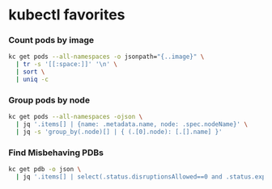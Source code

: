 # kubectl favorites

### Count pods by image

```bash
kc get pods --all-namespaces -o jsonpath="{..image}" \
  | tr -s '[[:space:]]' '\n' \
  | sort \
  | uniq -c
```

### Group pods by node

```bash
kc get pods --all-namespaces -ojson \
  | jq '.items[] | {name: .metadata.name, node: .spec.nodeName}' \
  | jq -s 'group_by(.node)[] | { (.[0].node): [.[].name] }'
```

### Find Misbehaving PDBs

```bash
kc get pdb -o json \
  | jq '.items[] | select(.status.disruptionsAllowed==0 and .status.expectedPods>0).metadata.name'
```
